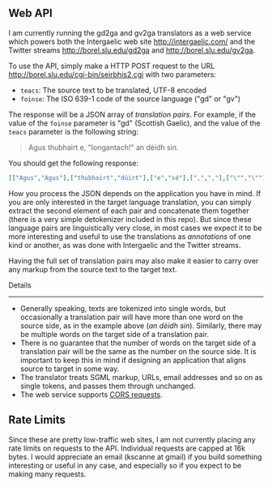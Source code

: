 
Web API
-------

I am currently running the gd2ga and gv2ga translators as a web service
which powers both the Intergaelic web site <http://intergaelic.com/> and
the Twitter streams <http://borel.slu.edu/gd2ga> and
<http://borel.slu.edu/gv2ga>.

To use the API, simply make a HTTP POST request to the URL
http://borel.slu.edu/cgi-bin/seirbhis2.cgi with two parameters:

* `teacs`: The source text to be translated, UTF-8 encoded
* `foinse`: The ISO 639-1 code of the source language ("gd" or "gv")

The response will be a JSON array of _translation pairs_.  For example,
if the value of the `foinse` parameter is "gd" (Scottish Gaelic), and
the value of the `teacs` parameter is the following string:

> Agus thubhairt e, "Iongantach!" an dèidh sin.

You should get the following response:

```json
[["Agus","Agus"],["thubhairt","dúirt"],["e","sé"],[",",","],["\"","\""],["Iongantach","Iontach"],["!","!"],["\"","\""],["an dèidh sin","ina dhiaidh sin"],[".","."],["\\n","\\n"]]
```

How you process the JSON depends on the application you have in mind.
If you are only interested in the target language translation, you can
simply extract the second element of each pair and concatenate them
together (there is a very simple detokenizer included in this repo). 
But since these language pairs are linguistically very close, in most
cases we expect it to be more interesting and useful to use the
translations as _annotations_ of one kind or another, as was done
with Intergaelic and the Twitter streams.

Having the full set of translation pairs may also make it easier to 
carry over any markup from the source text to the target text.

Details
_______

* Generally speaking, texts are tokenized into single words, but occasionally
a translation pair will have more than one word on the source side, as
in the example above (_an dèidh sin_). Similarly, there may be multiple
words on the target side of a translation pair.
* There is no guarantee that the number of words on the target side
of a translation pair will be the same as the number on the source side.
It is important to keep this in mind if designing an application that
aligns source to target in some way.
* The translator treats SGML markup, URLs, email addresses and so on as
single tokens, and passes them through unchanged.
* The web service supports [CORS requests](http://enable-cors.org/).


Rate Limits
-----------

Since these are pretty low-traffic web sites, I am not currently placing
any rate limits on requests to the API.  Individual requests are capped
at 16k bytes.  I would appreciate an email (kscanne at gmail) if you build
something interesting or useful in any case, and especially so if you expect
to be making many requests.
